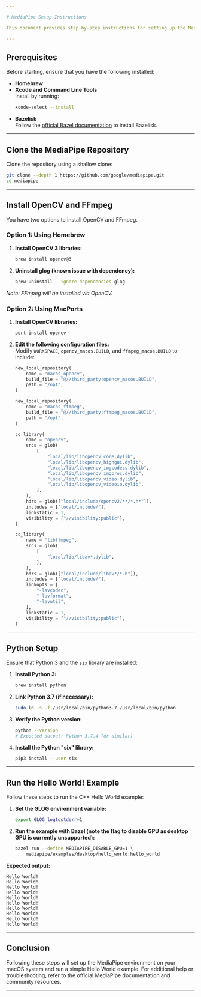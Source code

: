 ```yaml
---

# MediaPipe Setup Instructions

This document provides step-by-step instructions for setting up the MediaPipe repository on macOS. Follow the sections below to prepare your environment, install dependencies, and run the Hello World example.

---
```


## Prerequisites

Before starting, ensure that you have the following installed:

- **Homebrew**
- **Xcode and Command Line Tools**  
  Install by running:
  ```bash
  xcode-select --install
  ```
- **Bazelisk**  
  Follow the [official Bazel documentation](https://docs.bazel.build/) to install Bazelisk.

---

## Clone the MediaPipe Repository

Clone the repository using a shallow clone:

```bash
git clone --depth 1 https://github.com/google/mediapipe.git
cd mediapipe
```

---

## Install OpenCV and FFmpeg

You have two options to install OpenCV and FFmpeg.

### Option 1: Using Homebrew

1. **Install OpenCV 3 libraries:**
   ```bash
   brew install opencv@3
   ```
2. **Uninstall glog (known issue with dependency):**
   ```bash
   brew uninstall --ignore-dependencies glog
   ```

*Note: FFmpeg will be installed via OpenCV.*

### Option 2: Using MacPorts

1. **Install OpenCV libraries:**
   ```bash
   port install opencv
   ```
2. **Edit the following configuration files:**  
   Modify `WORKSPACE`, `opencv_macos.BUILD`, and `ffmpeg_macos.BUILD` to include:

   ```python
   new_local_repository(
       name = "macos_opencv",
       build_file = "@//third_party:opencv_macos.BUILD",
       path = "/opt",
   )

   new_local_repository(
       name = "macos_ffmpeg",
       build_file = "@//third_party:ffmpeg_macos.BUILD",
       path = "/opt",
   )

   cc_library(
       name = "opencv",
       srcs = glob(
           [
               "local/lib/libopencv_core.dylib",
               "local/lib/libopencv_highgui.dylib",
               "local/lib/libopencv_imgcodecs.dylib",
               "local/lib/libopencv_imgproc.dylib",
               "local/lib/libopencv_video.dylib",
               "local/lib/libopencv_videoio.dylib",
           ],
       ),
       hdrs = glob(["local/include/opencv2/**/*.h*"]),
       includes = ["local/include/"],
       linkstatic = 1,
       visibility = ["//visibility:public"],
   )

   cc_library(
       name = "libffmpeg",
       srcs = glob(
           [
               "local/lib/libav*.dylib",
           ],
       ),
       hdrs = glob(["local/include/libav*/*.h"]),
       includes = ["local/include/"],
       linkopts = [
           "-lavcodec",
           "-lavformat",
           "-lavutil",
       ],
       linkstatic = 1,
       visibility = ["//visibility:public"],
   )
   ```

---

## Python Setup

Ensure that Python 3 and the `six` library are installed:

1. **Install Python 3:**
   ```bash
   brew install python
   ```
2. **Link Python 3.7 (if necessary):**
   ```bash
   sudo ln -s -f /usr/local/bin/python3.7 /usr/local/bin/python
   ```
3. **Verify the Python version:**
   ```bash
   python --version
   # Expected output: Python 3.7.4 (or similar)
   ```
4. **Install the Python "six" library:**
   ```bash
   pip3 install --user six
   ```

---

## Run the Hello World! Example

Follow these steps to run the C++ Hello World example:

1. **Set the GLOG environment variable:**
   ```bash
   export GLOG_logtostderr=1
   ```
2. **Run the example with Bazel (note the flag to disable GPU as desktop GPU is currently unsupported):**
   ```bash
   bazel run --define MEDIAPIPE_DISABLE_GPU=1 \
       mediapipe/examples/desktop/hello_world:hello_world
   ```

**Expected output:**

```
Hello World!
Hello World!
Hello World!
Hello World!
Hello World!
Hello World!
Hello World!
Hello World!
Hello World!
Hello World!
```

---

## Conclusion

Following these steps will set up the MediaPipe environment on your macOS system and run a simple Hello World example. For additional help or troubleshooting, refer to the official MediaPipe documentation and community resources.

---
